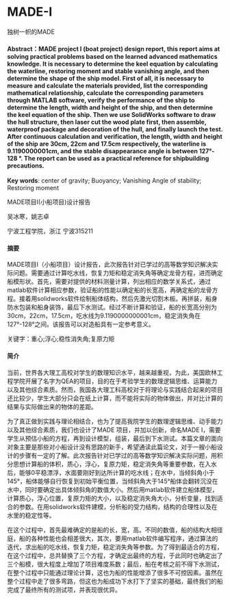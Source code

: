 # MADE-I
独树一帜的MADE


#### **Abstract**：MADE project I (boat project) design report, this report aims at solving practical problems based on the learned advanced mathematics knowledge. It is necessary to determine the keel equation by calculating the waterline, restoring moment and stable vanishing angle, and then determine the shape of the ship model. First of all, it is necessary to measure and calculate the materials provided, list the corresponding mathematical relationship, calculate the corresponding parameters through MATLAB software, verify the performance of the ship to determine the length, width and height of the ship, and then determine the keel equation of the ship. Then we use SolidWorks software to draw the hull structure, then laser cut the wood plate first, then assemble, waterproof package and decoration of the hull, and finally launch the test. After continuous calculation and verification, the length, width and height of the ship are 30cm, 22cm and 17.5cm respectively, the waterline is 9.1190000001cm, and the stable disappearance angle is between 127°- 128 °. The report can be used as a practical reference for shipbuilding precautions.

**Key words**: center of gravity; Buoyancy; Vanishing Angle of stability;
Restoring moment

MADE项目I(小船项目)设计报告

吴冰寒，姚志卓

宁波工程学院，浙江 宁波315211

#### 摘要
MADE项目I（小船项目）设计报告，此次报告针对已学过的高等数学知识解决实际问题。需要通过计算吃水线，恢复力矩和稳定消失角等确定龙骨方程，进而确定船模形状。首先，需要对提供的材料测量计算，列出相应的数学关系式，通过matlab软件计算相应参数，验证船的性能以确定船的长宽高，再确定船的龙骨方程。接着用solidworks软件绘制船体结构，然后先激光切割木板。再拼装，船身防水包装和船身装饰，最后下水测试。经过不断计算和验证，船的长宽高分别为30cm，22cm，17.5cm，吃水线为9.1190000000001cm，稳定消失角在127°-128°之间。该报告可以对造船具有一定参考意义。 

关键字：重心;浮心;稳性消失角;复原力矩

#### 简介

当前，世界各大理工高校对学生的数理知识水平，越来越重视，为此，美国欧林工程学院开展了名字为QEA的项目，目的在于考验学生的数理逻辑思维、运算能力以及其他综合素质。然而，我国各大理工科高校对于将理论与实践结合起来的项目还比较少，学生大部分只会在纸上计算，而不能将实际的物体做出，并对比计算的结果与实际做出来的物体的差距。

为了真正做到实践与理论相结合，也为了提高我院学生的数理逻辑思维、动手能力以及其他综合素质，我们也设计了MADE
项目，并加以创新，命名MADE
I，需要学生从预估小船的方程，再到设计模型，组装，最后到下水测试。本篇文章的面向对象主要是那些对小船设计没有思路的新手，希望通读此篇论文，对于一艘小船设计的步骤有一定的了解。此次报告针对已学过的高等数学知识解决实际问题，用积分思想计算船的体积，质心，浮心，复原力矩，稳定消失角等重要参数，在入水后，能够0平稳漂浮，水面要刚好到达所计算的吃水线；在水中，当倾斜角小于145°，船体能够自行恢复到初始平衡位置，当倾斜角大于145°船体会翻转沉没在水中，同时要确定出具体倾斜角的数值大小。然后用matlab软件建立船体模型，计算质心，浮心位置，复原力矩的大小，以及稳定消失角大小，分析变量，找到适合的参数。在用solidworks软件建模，分析船的受力结构，结构的合理性以及在水里的稳定性等。

在这个过程中，首先最难确定的是船的长，宽，高。不同的数值，船的结构大相径庭，船的各种性能也会相差很大，其次，要用matlab软件编写程序，通过算法的迭代，求出船的吃水线，恢复力矩，稳定消失角等参数。为了得到最适合的方程，在这个过程中，总共替换了三个方程，才确定出最终的方程，于此同时也确定出了三个船模，很大程度上增加了项目难度系数；最后，船在考核之前不得下水测试，在整个过程中只能通过理论计算，这也为船的性能增添了很多不可控因素。虽然在整个过程中走了很多弯路，但这也为船成功下水打下了坚实的基础，最终我们的船完成了最终所有的测试项，并表现很优异。

